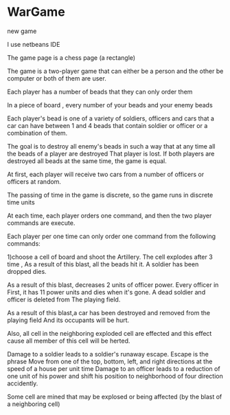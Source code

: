 # WarGame
new game

I use netbeans IDE

The game page is a chess page (a rectangle)

The game is a two-player game that can either be a person  and the other be computer or both of them are user.

Each player has a number of beads that they can only order them

In a piece of board , every number of your beads and your enemy beads

Each player's bead is one of a variety of soldiers, officers and cars that a car can have between 1 and 4 beads that contain
soldier or officer or a combination of them.


The goal is to destroy all enemy's beads in such a way that at any time all the beads of a player are destroyed
That player is lost. If both players are destroyed  all beads at the same time, the game is equal.

At first, each player will receive two cars from a number of officers or officers at random.

The passing of time in the game is discrete, so the game runs in discrete time units

At each time, each player orders one command, and then the two player commands are execute.

Each player per one time can only order one command from the following commands:

  1)choose  a cell of board and shoot the Artillery. The cell explodes after 3 time , As a result of this blast, all the beads hit it. A soldier has been dropped
  dies.
  
  As a result of this blast, decreases 2 units of officer power. Every officer in
  First, it has 11 power units and dies when it's gone. A dead soldier and officer is deleted from
  The playing field.
  
  As a result of this blast,a car has been destroyed and removed from the playing field
  And its occupants will be hurt.
  
  Also, all cell in the neighboring exploded cell are effected
  and this effect cause all member of this cell will be herted.
  
  Damage to a soldier leads to a soldier's runaway escape. Escape is the phrase
  Move from one of the top, bottom, left, and right directions at the speed of a house per unit time 
  Damage to an officer leads to a reduction of one unit of his power and shift his position to 
  neighborhood of four direction accidently.
  
  Some cell are mined that may be explosed or being affected (by the blast of a neighboring cell)
